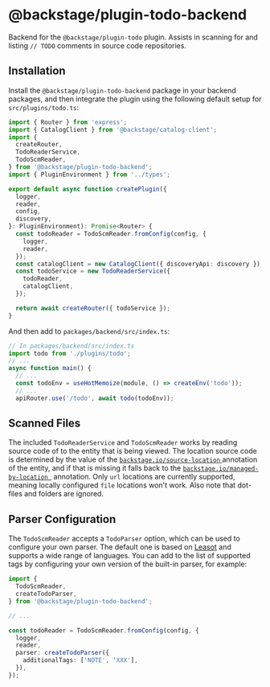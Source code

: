 # @backstage/plugin-todo-backend

Backend for the `@backstage/plugin-todo` plugin. Assists in scanning for and listing `// TODO` comments in source code repositories.

## Installation

Install the `@backstage/plugin-todo-backend` package in your backend packages, and then integrate the plugin using the following default setup for `src/plugins/todo.ts`:

```ts
import { Router } from 'express';
import { CatalogClient } from '@backstage/catalog-client';
import {
  createRouter,
  TodoReaderService,
  TodoScmReader,
} from '@backstage/plugin-todo-backend';
import { PluginEnvironment } from '../types';

export default async function createPlugin({
  logger,
  reader,
  config,
  discovery,
}: PluginEnvironment): Promise<Router> {
  const todoReader = TodoScmReader.fromConfig(config, {
    logger,
    reader,
  });
  const catalogClient = new CatalogClient({ discoveryApi: discovery });
  const todoService = new TodoReaderService({
    todoReader,
    catalogClient,
  });

  return await createRouter({ todoService });
}
```

And then add to `packages/backend/src/index.ts`:

```js
// In packages/backend/src/index.ts
import todo from './plugins/todo';
// ...
async function main() {
  // ...
  const todoEnv = useHotMemoize(module, () => createEnv('todo'));
  // ...
  apiRouter.use('/todo', await todo(todoEnv));
```

## Scanned Files

The included `TodoReaderService` and `TodoScmReader` works by reading source code of to the entity that is being viewed. The location source code is determined by the value of the [`backstage.io/source-location`
](https://backstage.io/docs/features/software-catalog/well-known-annotations#backstageiosource-location) annotation of the entity, and if that is missing it falls back to the [`backstage.io/managed-by-location `](https://backstage.io/docs/features/software-catalog/well-known-annotations#backstageiomanaged-by-location) annotation. Only `url` locations are currently supported, meaning locally configured `file` locations won't work. Also note that dot-files and folders are ignored.

## Parser Configuration

The `TodoScmReader` accepts a `TodoParser` option, which can be used to configure your own parser. The default one is based on [Leasot](https://github.com/pgilad/leasot) and supports a wide range of languages. You can add to the list of supported tags by configuring your own version of the built-in parser, for example:

```ts
import {
  TodoScmReader,
  createTodoParser,
} from '@backstage/plugin-todo-backend';

// ...

const todoReader = TodoScmReader.fromConfig(config, {
  logger,
  reader,
  parser: createTodoParser({
    additionalTags: ['NOTE', 'XXX'],
  }),
});
```
